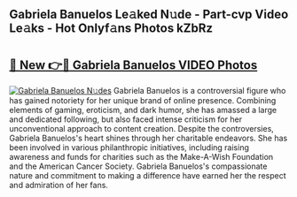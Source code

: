 ## Gabriela Banuelos Le𝚊ked N𝚞de - Part-cvp Video Le𝚊ks - Hot Onlyf𝚊ns Photos kZbRz

# <h2><a href="http://ab43545.deff.icu/?id=Gabriela+Banuelos">🔗 New 👉🔴 Gabriela Banuelos VIDEO Photos</a></h2>

[![Gabriela Banuelos N𝚞des](https://i.imgur.com/rIISA9y.gif)](http://ab43545.deff.icu/?id=Gabriela+Banuelos)
Gabriela Banuelos is a controversial figure who has gained notoriety for her unique brand of online presence. Combining elements of gaming, eroticism, and dark humor, she has amassed a large and dedicated following, but also faced intense criticism for her unconventional approach to content creation. Despite the controversies, Gabriela Banuelos's heart shines through her charitable endeavors. She has been involved in various philanthropic initiatives, including raising awareness and funds for charities such as the Make-A-Wish Foundation and the American Cancer Society. Gabriela Banuelos's compassionate nature and commitment to making a difference have earned her the respect and admiration of her fans.
